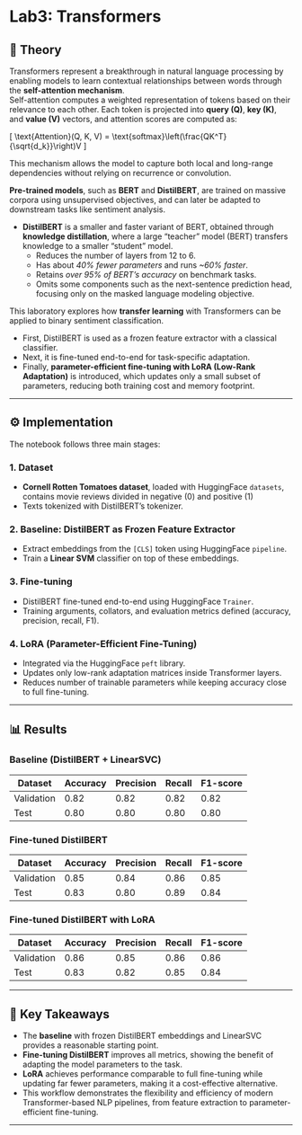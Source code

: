 # Lab3: Transformers

## 📖 Theory
Transformers represent a breakthrough in natural language processing by enabling models to learn contextual relationships between words through the **self-attention mechanism**.  
Self-attention computes a weighted representation of tokens based on their relevance to each other. Each token is projected into **query (Q)**, **key (K)**, and **value (V)** vectors, and attention scores are computed as:

\[
\text{Attention}(Q, K, V) = \text{softmax}\left(\frac{QK^T}{\sqrt{d_k}}\right)V
\]

This mechanism allows the model to capture both local and long-range dependencies without relying on recurrence or convolution.

**Pre-trained models**, such as **BERT** and **DistilBERT**, are trained on massive corpora using unsupervised objectives, and can later be adapted to downstream tasks like sentiment analysis.

- **DistilBERT** is a smaller and faster variant of BERT, obtained through **knowledge distillation**, where a large “teacher” model (BERT) transfers knowledge to a smaller “student” model.  
  - Reduces the number of layers from 12 to 6.  
  - Has about *40% fewer parameters* and runs *~60% faster*.  
  - Retains *over 95% of BERT’s accuracy* on benchmark tasks.  
  - Omits some components such as the next-sentence prediction head, focusing only on the masked language modeling objective.  

This laboratory explores how **transfer learning** with Transformers can be applied to binary sentiment classification.  
- First, DistilBERT is used as a frozen feature extractor with a classical classifier.  
- Next, it is fine-tuned end-to-end for task-specific adaptation.  
- Finally, **parameter-efficient fine-tuning with LoRA (Low-Rank Adaptation)** is introduced, which updates only a small subset of parameters, reducing both training cost and memory footprint.

---

## ⚙️ Implementation
The notebook follows three main stages:

### 1. Dataset
- **Cornell Rotten Tomatoes dataset**, loaded with HuggingFace `datasets`, contains movie reviews divided in negative (0) and positive (1)
- Texts tokenized with DistilBERT’s tokenizer.  

### 2. Baseline: DistilBERT as Frozen Feature Extractor
- Extract embeddings from the `[CLS]` token using HuggingFace `pipeline`.  
- Train a **Linear SVM** classifier on top of these embeddings.  

### 3. Fine-tuning
- DistilBERT fine-tuned end-to-end using HuggingFace `Trainer`.  
- Training arguments, collators, and evaluation metrics defined (accuracy, precision, recall, F1).  

### 4. LoRA (Parameter-Efficient Fine-Tuning)
- Integrated via the HuggingFace `peft` library.  
- Updates only low-rank adaptation matrices inside Transformer layers.  
- Reduces number of trainable parameters while keeping accuracy close to full fine-tuning.  

---

## 📊 Results

### Baseline (DistilBERT + LinearSVC) 
| Dataset      | Accuracy | Precision | Recall | F1-score |
|--------------|----------|-----------|--------|----------|
| Validation   | 0.82     | 0.82      | 0.82   | 0.82     |
| Test         | 0.80     | 0.80      | 0.80   | 0.80     |

### Fine-tuned DistilBERT
| Dataset      | Accuracy | Precision | Recall | F1-score |
|--------------|----------|-----------|--------|----------|
| Validation   | 0.85     | 0.84      | 0.86   | 0.85     |
| Test         | 0.83     | 0.80      | 0.89   | 0.84     |

### Fine-tuned DistilBERT with LoRA
| Dataset      | Accuracy | Precision | Recall | F1-score |
|--------------|----------|-----------|--------|----------|
| Validation   | 0.86     | 0.85      | 0.86   | 0.86     |
| Test         | 0.83     | 0.82      | 0.85   | 0.84     |

---

## 📝 Key Takeaways
- The **baseline** with frozen DistilBERT embeddings and LinearSVC provides a reasonable starting point.  
- **Fine-tuning DistilBERT** improves all metrics, showing the benefit of adapting the model parameters to the task.  
- **LoRA** achieves performance comparable to full fine-tuning while updating far fewer parameters, making it a cost-effective alternative.  
- This workflow demonstrates the flexibility and efficiency of modern Transformer-based NLP pipelines, from feature extraction to parameter-efficient fine-tuning.  

---
